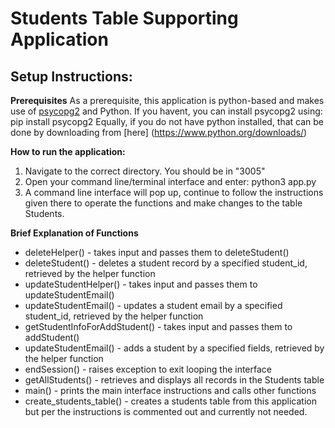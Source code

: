 # Students Table Supporting Application 

## Setup Instructions:
**Prerequisites**
As a prerequisite, this application is python-based and makes use of [psycopg2](https://pypi.org/project/psycopg2/) and Python. If you havent, you can install psycopg2 using: pip install psycopg2
Equally, if you do not have python installed, that can be done by downloading from [here] (https://www.python.org/downloads/)

**How to run the application:**
1. Navigate to the correct directory. You should be in "3005"
2. Open your command line/terminal interface and enter: python3 app.py
3. A command line interface will pop up, continue to follow the instructions given there to operate the functions
and make changes to the table Students.

**Brief Explanation of Functions**

- deleteHelper() - takes input and passes them to deleteStudent()
- deleteStudent() - deletes a student record by a specified student_id, retrieved by the helper function
- updateStudentHelper() - takes input and passes them to updateStudentEmail()
- updateStudentEmail() - updates a student email by a specified student_id, retrieved by the helper function
- getStudentInfoForAddStudent() - takes input and passes them to addStudent()
- updateStudentEmail() - adds a student by a specified fields, retrieved by the helper function
- endSession() - raises exception to exit looping the interface
- getAllStudents() - retrieves and displays all records in the Students table
- main() - prints the main interface instructions and calls other functions
- create_students_table() - creates a students table from this application but per the instructions is commented out and currently not needed.